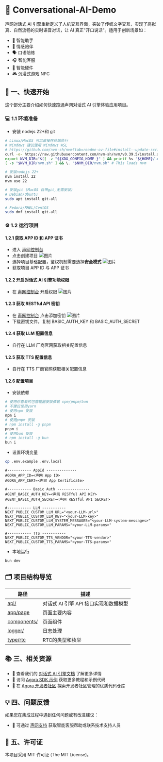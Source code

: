 # 🌟 Conversational-AI-Demo

声网对话式 AI 引擎重新定义了人机交互界面，突破了传统文字交互，实现了高拟真、自然流畅的实时语音对话，让 AI 真正"开口说话"。适用于创新场景如：

- 🤖 智能助手
- 💞 情感陪伴
- 🗣️ 口语陪练
- 🎧 智能客服
- 📱 智能硬件
- 🎮 沉浸式游戏 NPC

## 🚀 一、快速开始

这个部分主要介绍如何快速跑通声网对话式 AI 引擎体验应用项目。

### 💻 1.1 环境准备

- 安装 nodejs 22+和 git

```bash
# Linux/MacOS 可以直接在终端执行
# Windows 建议使用 Windows WSL
# https://github.com/nvm-sh/nvm?tab=readme-ov-file#install--update-script
curl -o- https://raw.githubusercontent.com/nvm-sh/nvm/v0.39.5/install.sh | bash
export NVM_DIR="$([ -z "${XDG_CONFIG_HOME-}" ] && printf %s "${HOME}/.nvm" || printf %s "${XDG_CONFIG_HOME}/nvm")"
[ -s "$NVM_DIR/nvm.sh" ] && \. "$NVM_DIR/nvm.sh" # This loads nvm

# 安装nodejs 22+
nvm install 22
nvm use 22

# 安装git (MacOS 自带git,无需安装)
# Debian/Ubuntu
sudo apt install git-all

# Fedora/RHEL/CentOS
sudo dnf install git-all
```

### ⚙️ 1.2 运行项目

#### 1.2.1 获取 APP ID 和 APP 证书

- 进入 [声网控制台](https://console.shengwang.cn/overview)
- 点击创建项目
  ![图片](https://accktvpic.oss-cn-beijing.aliyuncs.com/pic/github_readme/ent-full/sdhy_1.jpg)
- 选择项目基础配置，鉴权机制需要选择**安全模式**
  ![图片](https://accktvpic.oss-cn-beijing.aliyuncs.com/pic/github_readme/ent-full/sdhy_2.jpg)
- 获取项目 APP ID 与 APP 证书

#### 1.2.2 开启对话式 AI 引擎功能权限

- 在 [声网控制台](https://console.shengwang.cn/product/ConversationAI?tab=config) 开启权限
  ![图片](https://accktvpic.oss-cn-beijing.aliyuncs.com/pic/github_readme/ent-full/ConvoAI.png)

#### 1.2.3 获取 RESTful API 密钥

- 在 [声网控制台](https://console.shengwang.cn/settings/restfulApi) 点击添加密钥
  ![图片](https://accktvpic.oss-cn-beijing.aliyuncs.com/pic/github_readme/ent-full/restful.png)
- 下载密钥文件，复制 BASIC_AUTH_KEY 和 BASIC_AUTH_SECRET

#### 1.2.4 获取 LLM 配置信息

- 自行在 LLM 厂商官网获取相关配置信息

#### 1.2.5 获取 TTS 配置信息

- 自行在 TTS 厂商官网获取相关配置信息

#### 1.2.6 配置项目

- 安装依赖

```bash
# 使用你喜爱的包管理器安装依赖 npm/pnpm/bun
# 不建议使用yarn
# 使用npm 安装
npm i
# 使用pnpm 安装
# npm install -g pnpm
pnpm i
# 使用bun 安装
# npm install -g bun
bun i
```

- 设置环境变量

```bash
cp .env.example .env.local
```

```
#----------- AppId --------------
AGORA_APP_ID=<声网 App ID>
AGORA_APP_CERT=<声网 App Certificate>

#----------- Basic Auth ---------------
AGENT_BASIC_AUTH_KEY=<声网 RESTful API KEY>
AGENT_BASIC_AUTH_SECRET=<声网 RESTful API SECRET>

#----------- LLM -----------
NEXT_PUBLIC_CUSTOM_LLM_URL="<your-LLM-url>"
NEXT_PUBLIC_CUSTOM_LLM_KEY="<your-LLM-key>"
NEXT_PUBLIC_CUSTOM_LLM_SYSTEM_MESSAGES="<your-LLM-system-messages>"
NEXT_PUBLIC_CUSTOM_LLM_PARAMS="<your-LLM-params>"

#----------- TTS -----------
NEXT_PUBLIC_CUSTOM_TTS_VENDOR="<your-TTS-vendor>"
NEXT_PUBLIC_CUSTOM_TTS_PARAMS="<your-TTS-params>"
```

- 本地运行

```bash
bun dev
```

## 🗂️ 项目结构导览

| 路径                                          | 描述                               |
| -------------------------------------------- | -------------------------------- |
| [api/](./src/app/api/)                       | 对话式 AI 引擎 API 接口实现和数据模型 |
| [app/page](./src/app/page.tsx)               | 页面主要内容                       |
| [components/](./src/components/)             | 页面组件                          |
| [logger/](./src/lib/logger)                  |日志处理                           |
| [type/rtc](./src/type/rtc.ts)                |  RTC的类型和枚举  |

## 📚 三、相关资源

- 📖 查看我们的 [对话式 AI 引擎文档](https://doc.shengwang.cn/doc/convoai/restful/landing-page) 了解更多详情
- 🧩 访问 [Agora SDK 示例](https://github.com/AgoraIO) 获取更多教程和示例代码
- 👥 在 [Agora 开发者社区](https://github.com/AgoraIO-Community) 探索开发者社区管理的优质代码仓库

## 💡 四、问题反馈

如果您在集成过程中遇到任何问题或有改进建议：

- 🤖 可通过 [声网支持](https://ticket.shengwang.cn/form?type_id=&sdk_product=&sdk_platform=&sdk_version=&current=0&project_id=&call_id=&channel_name=) 获取智能客服帮助或联系技术支持人员

## 📜 五、许可证

本项目采用 MIT 许可证 (The MIT License)。
